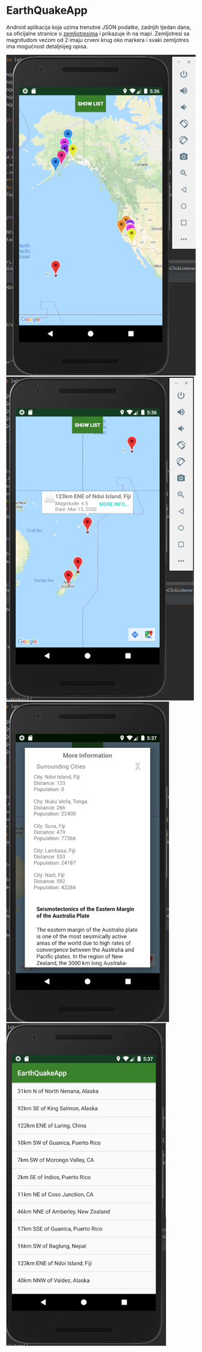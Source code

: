 # EarthQuakeApp

Android aplikacija koja uzima trenutne JSON podatke, zadnjih tjedan dana, sa oficijalne stranice o [zemljotresima](https://earthquake.usgs.gov/earthquakes)
i prikazuje ih na mapi. Zemljotresi sa magnitudom većom od 2 imaju crveni krug oko markera i svaki zemljotres ima mogućnost 
detaljnijeg opisa.

![Slika Aplikacije](https://github.com/goranmaras/EarthQuakeApp/blob/master/GitEarthQuakeApp1.PNG)
![Slika Aplikacije](https://github.com/goranmaras/EarthQuakeApp/blob/master/GitEarthQuakeApp2.PNG)
![Slika Aplikacije](https://github.com/goranmaras/EarthQuakeApp/blob/master/GitEarthQuakeApp3.PNG)
![Slika Aplikacije](https://github.com/goranmaras/EarthQuakeApp/blob/master/GitEarthQuakeApp4.PNG)
